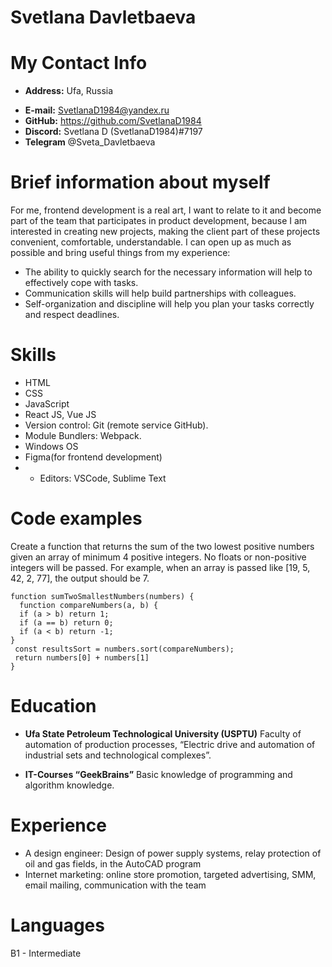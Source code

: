# Svetlana Davletbaeva

# My Contact Info

- **Address:** Ufa, Russia

* **E-mail:** SvetlanaD1984@yandex.ru
* **GitHub:** https://github.com/SvetlanaD1984
* **Discord:** Svetlana D (SvetlanaD1984)#7197
* **Telegram** @Sveta_Davletbaeva

# Brief information about myself

For me, frontend development is a real art, I want to relate to it and become part of the team that participates in product development, because I am interested in creating new projects, making the client part of these projects convenient, comfortable, understandable. I can open up as much as possible and bring useful things from my experience:

- The ability to quickly search for the necessary information will help to effectively cope with tasks.
- Communication skills will help build partnerships with colleagues.
- Self-organization and discipline will help you plan your tasks correctly and respect deadlines.

# Skills

- HTML
- CSS
- JavaScript
- React JS, Vue JS
- Version control: Git (remote service GitHub).
- Module Bundlers: Webpack.
- Windows OS
- Figma(for frontend development)
- - Editors: VSCode, Sublime Text

# Code examples

Create a function that returns the sum of the two lowest positive numbers given an array of minimum 4 positive integers. No floats or non-positive integers will be passed.
For example, when an array is passed like [19, 5, 42, 2, 77], the output should be 7.

```
function sumTwoSmallestNumbers(numbers) {
  function compareNumbers(a, b) {
  if (a > b) return 1;
  if (a == b) return 0;
  if (a < b) return -1;
}
 const resultsSort = numbers.sort(compareNumbers);
 return numbers[0] + numbers[1]
}
```

# Education

- **Ufa State Petroleum Technological University (USPТU)**
  Faculty of automation of production processes, “Electric drive and automation of industrial sets and technological complexes”.

* **IT-Courses “GeekBrains”**
  Basic knowledge of programming and algorithm knowledge.

# Experience

- A design engineer: Design of power supply systems, relay protection of oil and gas fields, in the AutoCAD program
- Internet marketing: online store promotion, targeted advertising, SMM, email mailing, communication with the team

# Languages

B1 - Intermediate
